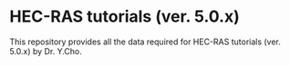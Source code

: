 # HEC-RAS tutorials (ver. 5.0.x)

This repository provides all the data required for HEC-RAS tutorials (ver. 5.0.x) by Dr. Y.Cho.
